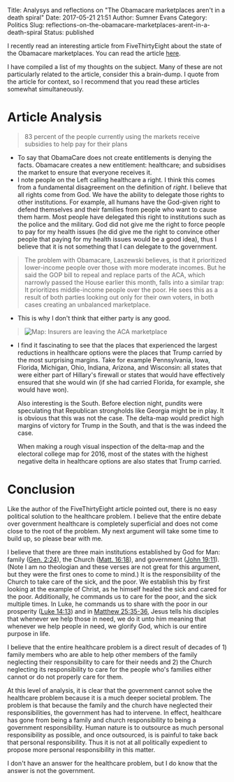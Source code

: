 Title: Analysys and reflections on "The Obamacare marketplaces aren't in a death spiral"
Date: 2017-05-21 21:51
Author: Sumner Evans
Category: Politics
Slug: reflections-on-the-obamacare-marketplaces-arent-in-a-death-spiral
Status: published

I recently read an interesting article from FiveThirtyEight about the
state of the Obamacare marketplaces. You can read the article
[here](https://fivethirtyeight.com/features/the-obamacare-marketplaces-arent-in-a-death-spiral/).

I have compiled a list of my thoughts on the subject. Many of these are
not particularly related to the article, consider this a brain-dump. I
quote from the article for context, so I recommend that you read these
articles somewhat simultaneously.

Article Analysis
================

> 83 percent of the people currently using the markets receive subsidies
> to help pay for their plans

-   To say that ObamaCare does not create entitlements is denying the
    facts. Obamacare creates a new entitlement: healthcare; and
    subsidises the market to ensure that everyone receives it.
-   I note people on the Left calling healthcare a right. I think this
    comes from a fundamental disagreement on the definition of *right*.
    I believe that all rights come from God. We have the ability to
    delegate those rights to other institutions. For example, all humans
    have the God-given right to defend themselves and their families
    from people who want to cause them harm. Most people have delegated
    this right to institutions such as the police and the military. God
    did not give me the right to force people to pay for my health
    issues (he did give me the right to convince other people that
    paying for my health issues would be a good idea), thus I believe
    that it is not something that I can delegate to the government.

> The problem with Obamacare, Laszewski believes, is that it prioritized
> lower-income people over those with more moderate incomes. But he said
> the GOP bill to repeal and replace parts of the ACA, which narrowly
> passed the House earlier this month, falls into a similar trap: It
> prioritizes middle-income people over the poor. He sees this as a
> result of both parties looking out only for their own voters, in both
> cases creating an unbalanced marketplace.

-   This is why I don't think that either party is any good.

> ![Map: Insurers are leaving the ACA marketplace](https://espnfivethirtyeight.files.wordpress.com/2017/05/ambj-marketplace-0512-1.png?w=2048&h=475&quality=90&strip=info)

-   I find it fascinating to see that the places that experienced the
    largest reductions in healthcare options were the places that Trump
    carried by the most surprising margins. Take for example
    Pennsylvania, Iowa, Florida, Michigan, Ohio, Indiana, Arizona, and
    Wisconsin: all states that were either part of Hillary's firewall or
    states that would have effectively ensured that she would win (if
    she had carried Florida, for example, she would have won).

    Also interesting is the South. Before election night, pundits were
    speculating that Republican strongholds like Georgia might be in
    play. It is obvious that this was not the case. The delta-map would
    predict high margins of victory for Trump in the South, and that is
    the was indeed the case.

    When making a rough visual inspection of the delta-map and the
    electoral college map for 2016, most of the states with the highest
    negative delta in healthcare options are also states that Trump
    carried.

Conclusion
==========

Like the author of the FiveThirtyEight article pointed out, there is no
easy political solution to the healthcare problem. I believe that the
entire debate over government healthcare is completely superficial and
does not come close to the root of the problem. My next argument will
take some time to build up, so please bear with me.

I believe that there are three main institutions established by God for
Man: family ([Gen. 2:24](https://www.bible.com/bible/59/GEN.2.24.ESV)),
the Church ([Matt.
16:18](https://www.bible.com/bible/59/MAT.16.18.ESV)), and government
([John 19:11](https://www.bible.com/bible/59/JHN.19.11.ESV)). (Note I am
no theologian and these verses are not great for this argument, but they
were the first ones to come to mind.) It is the responsibility of the
Church to take care of the sick, and the poor. We establish this by
first looking at the example of Christ, as he himself healed the sick
and cared for the poor. Additionally, he commands us to care for the
poor, and the sick multiple times. In Luke, he commands us to share with
the poor in our prosperity ([Luke
14:13](https://www.bible.com/bible/59/LUK.14.13.ESV)) and in [Matthew
25:35-36](https://www.bible.com/bible/59/MAT.25.35-40.ESV), Jesus tells
his disciples that whenever we help those in need, we do it unto him
meaning that whenever we help people in need, we glorify God, which is
our entire purpose in life.

I believe that the entire healthcare problem is a direct result of
decades of 1) family members who are able to help other members of the
family neglecting their responsibility to care for their needs and 2)
the Church neglecting its responsibility to care for the people who's
families either cannot or do not properly care for them.

At this level of analysis, it is clear that the government cannot solve
the healthcare problem because it is a much deeper societal problem. The
problem is that because the family and the church have neglected their
responsibilities, the government has had to intervene. In effect,
healthcare has gone from being a family and church responsibility to
being a government responsibility. Human nature is to outsource as much
personal responsibility as possible, and once outsourced, is is painful
to take back that personal responsibility. Thus it is not at all
politically expedient to propose more personal responsibility in this
matter.

I don't have an answer for the healthcare problem, but I do know that
the answer is not the government.
